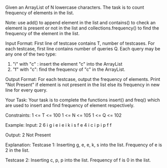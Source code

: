 Given an ArrayList of N lowercase characters. The task is to count frequency of elements in the list.

Note: use add() to append element in the list and contains() to check an element is present or not in the list and collections.frequency() to find the frequency of the element in the list.

Input Format:
First line of testcase contains T, number of testcases. For each testcase, first line contains number of queries Q. Each query may be any one of the two type:
1. "i" with "c" : insert the element "c" into the ArrayList
2. "f" with "c": find the frequency of "c" in the ArrayList.

Output Format:
For each testcase, output the frequency of elements. Print "Not Present" if element is not present in the list else its frequency in new line for every query.

Your Task:
Your task is to complete the functions insert() and freq() which are used to insert and find frequency of element respectively.

Constraints:
1 <= T <= 100
1 <= N <= 105
1 <= Q <= 102

Example:
Input:
2
6
i g i e i e i k i s f e
4
i c i p i p f f

Output:
2
Not Present

Explanation:
Testcase 1: Inserting g, e, e, k, s into the list. Frequency of e is 2 in the list.

Testcase 2: Inserting c, p, p into the list. Frequency of f is 0 in the list.
